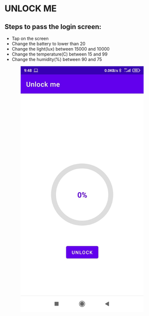 # UNLOCK ME
## Steps to pass the login screen:
- Tap on the screen
- Change the battery to lower than 20
- Change the light(lux) between 15000 and 10000
- Change the temperature(C) between 15 and 99
- Change the humidity(%) between 90 and 75


<div align="center">
    <img src="screenshot.jpeg" width="400px"</img> 
</div>


